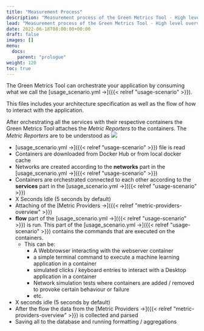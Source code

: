```yaml
---
title: "Measurement Process"
description: "Measurement process of the Green Metrics Tool - High level overview"
lead: "Measurement process of the Green Metrics Tool - High level overview"
date: 2022-06-18T08:00:00+00:00
draft: false
images: []
menu:
  docs:
    parent: "prologue"
weight: 120
toc: true
---
```


The Green Metrics Tool can orchestrate your application by consuming what we call
the [usage_scenario.yml →]({{< relref "usage-scenario" >}}).

This files includes your architecture specification as well as the flow of how to 
interact with the application.

After orchestrating all the services with their respective containers the Green Metrics Tool
attaches the *Metric Reporters* to the containers.
The *Metric Reporters* are to be understood as 
<img src="/img/green-metrics-tool-orchestration.webp">


- [usage_scenario.yml →]({{< relref "usage-scenario" >}}) file is read
- Containers are downloaded from Docker Hub or from local docker cache
- Networks are created according to the **networks** part in the [usage_scenario.yml →]({{< relref "usage-scenario" >}})
- Containers are orchestrated connected to each other according to the **services** part in the [usage_scenario.yml →]({{< relref "usage-scenario" >}})
- X Seconds Idle (5 seconds by default)
- Attaching of the [Metric Providers →]({{< relref "metric-providers-overview" >}})
- **flow** part of the [usage_scenario.yml →]({{< relref "usage-scenario" >}}) is run. This part of the [usage_scenario.yml →]({{< relref "usage-scenario" >}}) contains
 the commands that are executed on the containers.
    + This can be: 
        * A Webbrowser interacting with the webserver container
        * a simple terminal command to execute a machine learning application in a container
        * simulated clicks / keyboard entries to interact with a Desktop application in a container
        * Network simulation tests where containers are added / removed to provoke certain behaviour or failure
        * etc. 
- X seconds idle (5 seconds by default)
- After the flow the data from the [Metric Providers →]({{< relref "metric-providers-overview" >}}) is collected and parsed
- Saving all to the database and running formatting / aggregations